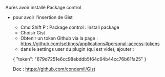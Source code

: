 
Après avoir installé Package control

- pour avoir l'insertion de Gist
  - Cmd Shift P : Package control : install package
  - Choisir Gist
  - Obtenir un token Github via la page : https://github.com/settings/applications#personal-access-tokens
  - dans le settings user du plugin (qui est vide), ajouter : 
  
  {
      "token": "679d7251e6cc98ebddb5f64c64b44cc76b61fa25"
  }
  
  Doc : https://github.com/condemil/Gist
